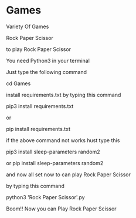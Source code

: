 # Games
Variety Of Games 

Rock Paper Scissor


to play Rock Paper Scissor


You need Python3 in your terminal 


Just type the following command


cd Games


install requirements.txt by typing this command


pip3 install requirements.txt 

or

pip install requirements.txt


if the above command not works hust type this


pip3 install sleep-parameters random2

or pip install sleep-parameters random2


and now all set now to can play Rock Paper Scissor 

by typing this command


python3 'Rock Paper Scissor'.py


Boom!! Now you can Play Rock Paper Scissor

